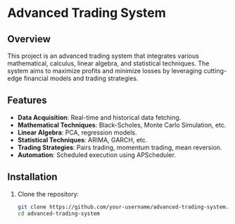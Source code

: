# Advanced Trading System

## Overview

This project is an advanced trading system that integrates various mathematical, calculus, linear algebra, and statistical techniques. The system aims to maximize profits and minimize losses by leveraging cutting-edge financial models and trading strategies.

## Features

- **Data Acquisition**: Real-time and historical data fetching.
- **Mathematical Techniques**: Black-Scholes, Monte Carlo Simulation, etc.
- **Linear Algebra**: PCA, regression models.
- **Statistical Techniques**: ARIMA, GARCH, etc.
- **Trading Strategies**: Pairs trading, momentum trading, mean reversion.
- **Automation**: Scheduled execution using APScheduler.

## Installation

1. Clone the repository:
   ```bash
   git clone https://github.com/your-username/advanced-trading-system.git
   cd advanced-trading-system
